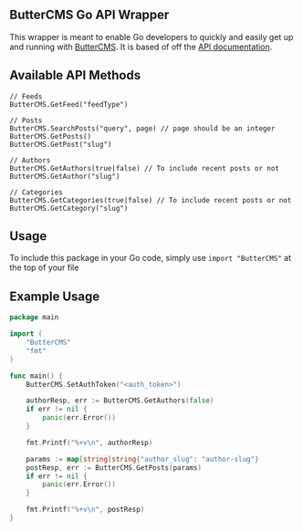## ButterCMS Go API Wrapper
This wrapper is meant to enable Go developers to quickly and easily get up and running with [ButterCMS](https://buttercms.com/). It is based of off the [API documentation](https://buttercms.com/docs/api/).

## Available API Methods
```
// Feeds
ButterCMS.GetFeed("feedType")

// Posts
ButterCMS.SearchPosts("query", page) // page should be an integer
ButterCMS.GetPosts()
ButterCMS.GetPost("slug")

// Authors
ButterCMS.GetAuthors(true|false) // To include recent posts or not
ButterCMS.GetAuthor("slug")

// Categories
ButterCMS.GetCategories(true|false) // To include recent posts or not
ButterCMS.GetCategory("slug")
```

## Usage
To include this package in your Go code, simply use `import "ButterCMS"` at the top of your file

## Example Usage
```go
package main

import (
	"ButterCMS"
	"fmt"
)

func main() {
	ButterCMS.SetAuthToken("<auth_token>")

	authorResp, err := ButterCMS.GetAuthors(false)
	if err != nil {
		panic(err.Error())
	}

	fmt.Printf("%+v\n", authorResp)

	params := map[string]string{"author_slug": "author-slug"}
	postResp, err := ButterCMS.GetPosts(params)
	if err != nil {
		panic(err.Error())
	}

	fmt.Printf("%+v\n", postResp)
}
```
